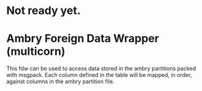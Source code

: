 # Not ready yet. #
# Ambry Foreign Data Wrapper (multicorn)

This fdw can be used to access data stored in the ambry partitions packed with msgpack. Each column defined
in the table will be mapped, in order, against columns in the ambry partition file.
